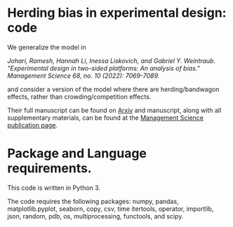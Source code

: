 # Herding bias in experimental design: code

We generalize the model in 

*Johari, Ramesh, Hannah Li, Inessa Liskovich, and Gabriel Y. Weintraub. "Experimental design in two-sided platforms: An analysis of bias." Management Science 68, no. 10 (2022): 7069-7089.*

and consider a version of the model where there are herding/bandwagon effects, rather than crowding/competition effects. 

Their full manuscript can be found on [Arxiv](https://arxiv.org/abs/2002.05670) and manuscript, along with all supplementary materials, can be found at the [Management Science publication page](https://pubsonline.informs.org/doi/abs/10.1287/mnsc.2021.4247).

# Package and Language requirements. 

This code is written in Python 3. 

The code requires the following packages: numpy, pandas, matplotlib.pyplot, seaborn, copy, csv, time
itertools, operator, importlib, json, random, pdb, os, multiprocessing, functools, and scipy.

